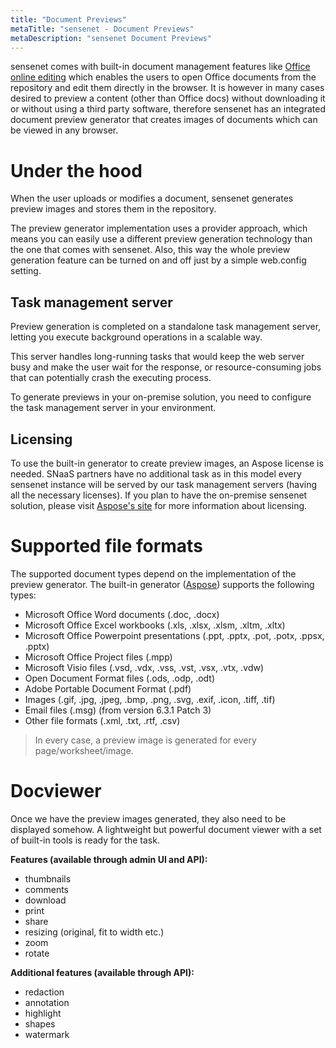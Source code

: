 ```yaml
---
title: "Document Previews"
metaTitle: "sensenet - Document Previews"
metaDescription: "sensenet Document Previews"
---
```


sensenet comes with built-in document management features like [Office online editing](/concepts/collaboration/03-office-online-editing) which enables the users to open Office documents from the repository and edit them directly in the browser. It is however in many cases desired to preview a content (other than Office docs) without downloading it or without using a third party software, therefore sensenet has an integrated document preview generator that creates images of documents which can be viewed in any browser.

# Under the hood
When the user uploads or modifies a document, sensenet generates preview images and stores them in the repository.

The preview generator implementation uses a provider approach, which means you can easily use a different preview generation technology than the one that comes with sensenet. Also, this way the whole preview generation feature can be turned on and off just by a simple web.config setting.

## Task management server
Preview generation is completed on a standalone task management server, letting you execute background operations in a scalable way.

This server handles long-running tasks that would keep the web server busy and make the user wait for the response, or resource-consuming jobs that can potentially crash the executing process.

To generate previews in your on-premise solution, you need to configure the task management server in your environment.

## Licensing

To use the built-in generator to create preview images, an Aspose license is needed. SNaaS partners have no additional task as in this model every sensenet instance will be served by our task management servers (having all the necessary licenses).
If you plan to have the on-premise sensenet solution, please visit [Aspose's site](https://www.aspose.com/) for more information about licensing.

# Supported file formats
The supported document types depend on the implementation of the preview generator. The built-in generator ([Aspose](https://www.aspose.com/)) supports the following types:

- Microsoft Office Word documents (.doc, .docx)
- Microsoft Office Excel workbooks (.xls, .xlsx, .xlsm, .xltm, .xltx)
- Microsoft Office Powerpoint presentations (.ppt, .pptx, .pot, .potx, .ppsx, .pptx)
- Microsoft Office Project files (.mpp)
- Microsoft Visio files (.vsd, .vdx, .vss, .vst, .vsx, .vtx, .vdw)
- Open Document Format files (.ods, .odp, .odt)
- Adobe Portable Document Format (.pdf)
- Images (.gif, .jpg, .jpeg, .bmp, .png, .svg, .exif, .icon, .tiff, .tif)
- Email files (.msg) (from version 6.3.1 Patch 3)
- Other file formats (.xml, .txt, .rtf, .csv)

> In every case, a preview image is generated for every page/worksheet/image.

# Docviewer
Once we have the preview images generated, they also need to be displayed somehow. A lightweight but powerful document viewer with a set of built-in tools is ready for the task.

__Features (available through admin UI and API):__

- thumbnails
- comments
- download
- print
- share
- resizing (original, fit to width etc.)
- zoom
- rotate

__Additional features (available through API):__

- redaction
- annotation
- highlight
- shapes
- watermark
